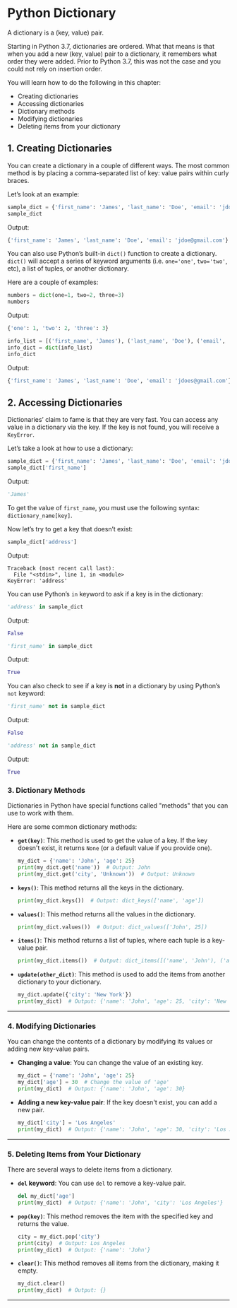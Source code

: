 # Python Dictionary

A dictionary is a (key, value) pair. 

Starting in Python 3.7, dictionaries are ordered. What that means is that when you add a new (key, value) pair to a dictionary, it remembers what order they were added. Prior to Python 3.7, this was not the case and you could not rely on insertion order.

You will learn how to do the following in this chapter:
- Creating dictionaries
- Accessing dictionaries
- Dictionary methods
- Modifying dictionaries
- Deleting items from your dictionary


## 1. Creating Dictionaries

You can create a dictionary in a couple of different ways. The most common method is by placing a comma-separated list of key: value pairs within curly braces.

Let’s look at an example:

```python
sample_dict = {'first_name': 'James', 'last_name': 'Doe', 'email': 'jdoe@gmail.com'}
sample_dict
````

Output:

```python
{'first_name': 'James', 'last_name': 'Doe', 'email': 'jdoe@gmail.com'}
```

You can also use Python’s built-in `dict()` function to create a dictionary. `dict()` will accept a series of keyword arguments (i.e. `one='one'`, `two='two'`, etc), a list of tuples, or another dictionary.

Here are a couple of examples:

```python
numbers = dict(one=1, two=2, three=3)
numbers
```

Output:

```python
{'one': 1, 'two': 2, 'three': 3}
```

```python
info_list = [('first_name', 'James'), ('last_name', 'Doe'), ('email', 'jdoes@gmail.com')]
info_dict = dict(info_list)
info_dict
```

Output:

```python
{'first_name': 'James', 'last_name': 'Doe', 'email': 'jdoes@gmail.com'}
```

## 2. Accessing Dictionaries

Dictionaries’ claim to fame is that they are very fast. You can access any value in a dictionary via the key. If the key is not found, you will receive a `KeyError`.

Let’s take a look at how to use a dictionary:

```python
sample_dict = {'first_name': 'James', 'last_name': 'Doe', 'email': 'jdoe@gmail.com'}
sample_dict['first_name']
```

Output:

```python
'James'
```

To get the value of `first_name`, you must use the following syntax: `dictionary_name[key]`.

Now let’s try to get a key that doesn’t exist:

```python
sample_dict['address']
```

Output:

```
Traceback (most recent call last):
  File "<stdin>", line 1, in <module>
KeyError: 'address'
```

You can use Python’s `in` keyword to ask if a key is in the dictionary:

```python
'address' in sample_dict
```

Output:

```python
False
```

```python
'first_name' in sample_dict
```

Output:

```python
True
```

You can also check to see if a key is **not** in a dictionary by using Python’s `not` keyword:

```python
'first_name' not in sample_dict
```

Output:

```python
False
```

```python
'address' not in sample_dict
```

Output:

```python
True
```


### 3. **Dictionary Methods**

Dictionaries in Python have special functions called "methods" that you can use to work with them.

Here are some common dictionary methods:

* **`get(key)`**: This method is used to get the value of a key. If the key doesn't exist, it returns `None` (or a default value if you provide one).

  ```python
  my_dict = {'name': 'John', 'age': 25}
  print(my_dict.get('name'))  # Output: John
  print(my_dict.get('city', 'Unknown'))  # Output: Unknown
  ```

* **`keys()`**: This method returns all the keys in the dictionary.

  ```python
  print(my_dict.keys())  # Output: dict_keys(['name', 'age'])
  ```

* **`values()`**: This method returns all the values in the dictionary.

  ```python
  print(my_dict.values())  # Output: dict_values(['John', 25])
  ```

* **`items()`**: This method returns a list of tuples, where each tuple is a key-value pair.

  ```python
  print(my_dict.items())  # Output: dict_items([('name', 'John'), ('age', 25)])
  ```

* **`update(other_dict)`**: This method is used to add the items from another dictionary to your dictionary.

  ```python
  my_dict.update({'city': 'New York'})
  print(my_dict)  # Output: {'name': 'John', 'age': 25, 'city': 'New York'}
  ```

---

### 4. **Modifying Dictionaries**

You can change the contents of a dictionary by modifying its values or adding new key-value pairs.

* **Changing a value**: You can change the value of an existing key.

  ```python
  my_dict = {'name': 'John', 'age': 25}
  my_dict['age'] = 30  # Change the value of 'age'
  print(my_dict)  # Output: {'name': 'John', 'age': 30}
  ```

* **Adding a new key-value pair**: If the key doesn't exist, you can add a new pair.

  ```python
  my_dict['city'] = 'Los Angeles'
  print(my_dict)  # Output: {'name': 'John', 'age': 30, 'city': 'Los Angeles'}
  ```

---

### 5. **Deleting Items from Your Dictionary**

There are several ways to delete items from a dictionary.

* **`del` keyword**: You can use `del` to remove a key-value pair.

  ```python
  del my_dict['age']
  print(my_dict)  # Output: {'name': 'John', 'city': 'Los Angeles'}
  ```

* **`pop(key)`**: This method removes the item with the specified key and returns the value.

  ```python
  city = my_dict.pop('city')
  print(city)  # Output: Los Angeles
  print(my_dict)  # Output: {'name': 'John'}
  ```

* **`clear()`**: This method removes all items from the dictionary, making it empty.

  ```python
  my_dict.clear()
  print(my_dict)  # Output: {}
  ```

---

